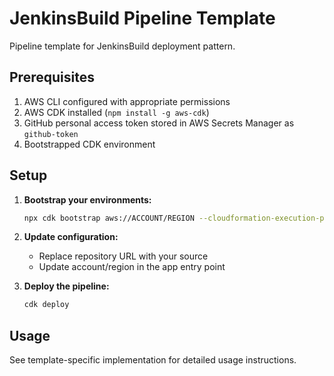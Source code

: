 # JenkinsBuild Pipeline Template

Pipeline template for JenkinsBuild deployment pattern.

## Prerequisites

1. AWS CLI configured with appropriate permissions
2. AWS CDK installed (`npm install -g aws-cdk`)
3. GitHub personal access token stored in AWS Secrets Manager as `github-token`
4. Bootstrapped CDK environment

## Setup

1. **Bootstrap your environments:**
   ```bash
   npx cdk bootstrap aws://ACCOUNT/REGION --cloudformation-execution-policies arn:aws:iam::aws:policy/AdministratorAccess
   ```

2. **Update configuration:**
   - Replace repository URL with your source
   - Update account/region in the app entry point

3. **Deploy the pipeline:**
   ```bash
   cdk deploy
   ```

## Usage

See template-specific implementation for detailed usage instructions.
